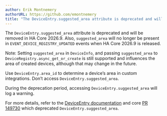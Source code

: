```yaml
---
author: Erik Montnemery
authorURL: https://github.com/emontnemery
title: "The DeviceEntry.suggested_area attribute is deprecated and will be removed"
---
```


The `DeviceEntry.suggested_area` attribute is deprecated and will be removed in HA Core 2026.9. Also, `suggested_area` will no longer be present in `EVENT_DEVICE_REGISTRY_UPDATED` events when HA Core 2026.9 is released.

Note:
Setting `suggested_area` in `DeviceInfo`, and passing `suggested_area` to `DeviceRegistry.async_get_or_create` is still supported and influences the area of created devices, although that may change in the future.

Use `DeviceEntry.area_id` to determine a device’s area in custom integrations. Don’t access `DeviceEntry.suggested_area`.

During the deprecation period, accessing `DeviceEntry.suggested_area` will log a warning.

For more details, refer to the [DeviceEntry documentation](/docs/device_registry_index#device-properties) and core [PR 149730](https://github.com/home-assistant/core/pull/149730) which deprecated `DeviceEntry.suggested_area`.
